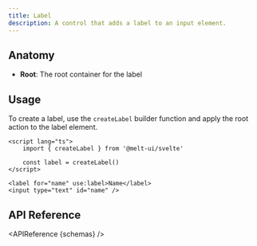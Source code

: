 ```yaml
---
title: Label
description: A control that adds a label to an input element.
---
```


<script>
    import { APIReference } from "$docs/components/index.js"
    export let schemas
</script>

## Anatomy

- **Root**: The root container for the label

## Usage

To create a label, use the `createLabel` builder function and apply the root action to the label
element.

```svelte
<script lang="ts">
	import { createLabel } from '@melt-ui/svelte'

	const label = createLabel()
</script>

<label for="name" use:label>Name</label>
<input type="text" id="name" />
```

## API Reference

<APIReference {schemas} />
